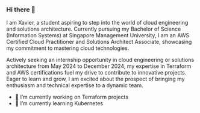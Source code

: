 ### Hi there 👋

I am Xavier, a student aspiring to step into the world of cloud engineering and solutions architecture. Currently pursuing my Bachelor of Science (Information Systems) at Singapore Management University, I am an AWS Certified Cloud Practitioner and Solutions Architect Associate, showcasing my commitment to mastering cloud technologies. 

Actively seeking an internship opportunity in cloud engineering or solutions architecture from May 2024 to December 2024, my expertise in Terraform and AWS certifications fuel my drive to contribute to innovative projects. Eager to learn and grow, I am excited about the prospect of bringing my enthusiasm and technical expertise to a dynamic team.

- 🔭 I’m currently working on Terraform projects
- 🌱 I’m currently learning Kubernetes


<!--
**imxavieer/imxavieer** is a ✨ _special_ ✨ repository because its `README.md` (this file) appears on your GitHub profile.

Here are some ideas to get you started:

- 🔭 I’m currently working on ...
- 🌱 I’m currently learning ...
- 👯 I’m looking to collaborate on ...
- 🤔 I’m looking for help with ...
- 💬 Ask me about ...
- 📫 How to reach me: ...
- 😄 Pronouns: ...
- ⚡ Fun fact: ...
-->
